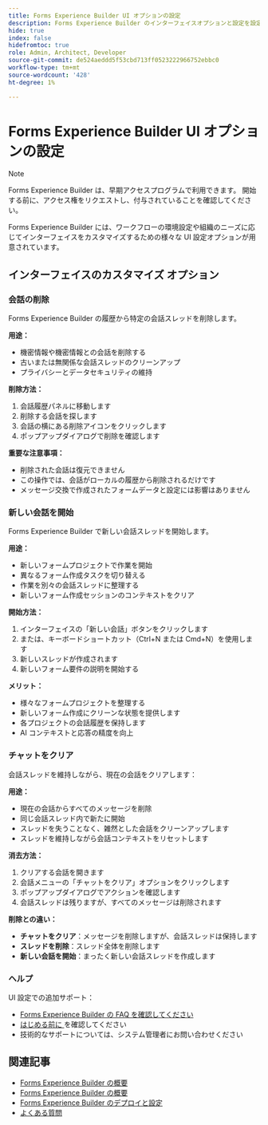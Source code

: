 ```yaml
---
title: Forms Experience Builder UI オプションの設定
description: Forms Experience Builder のインターフェイスオプションと設定を設定およびカスタマイズして、最適なユーザーエクスペリエンスを実現する方法について説明します。
hide: true
index: false
hidefromtoc: true
role: Admin, Architect, Developer
source-git-commit: de524aeddd5f53cbd713ff0523222966752ebbc0
workflow-type: tm+mt
source-wordcount: '428'
ht-degree: 1%

---
```



# Forms Experience Builder UI オプションの設定

>[!NOTE]
>
> Forms Experience Builder は、早期アクセスプログラムで利用できます。 開始する前に、アクセス権をリクエストし、付与されていることを確認してください。

Forms Experience Builder には、ワークフローの環境設定や組織のニーズに応じてインターフェイスをカスタマイズするための様々な UI 設定オプションが用意されています。

## インターフェイスのカスタマイズ オプション

### 会話の削除

Forms Experience Builder の履歴から特定の会話スレッドを削除します。

**用途：**

- 機密情報や機密情報との会話を削除する
- 古いまたは無関係な会話スレッドのクリーンアップ
- プライバシーとデータセキュリティの維持

**削除方法：**

1. 会話履歴パネルに移動します
2. 削除する会話を探します
3. 会話の横にある削除アイコンをクリックします
4. ポップアップダイアログで削除を確認します

**重要な注意事項：**

- 削除された会話は復元できません
- この操作では、会話がローカルの履歴から削除されるだけです
- メッセージ交換で作成されたフォームデータと設定には影響はありません

### 新しい会話を開始

Forms Experience Builder で新しい会話スレッドを開始します。

**用途：**

- 新しいフォームプロジェクトで作業を開始
- 異なるフォーム作成タスクを切り替える
- 作業を別々の会話スレッドに整理する
- 新しいフォーム作成セッションのコンテキストをクリア

**開始方法：**

1. インターフェイスの「新しい会話」ボタンをクリックします
2. または、キーボードショートカット（Ctrl+N または Cmd+N）を使用します
3. 新しいスレッドが作成されます
4. 新しいフォーム要件の説明を開始する

**メリット：**

- 様々なフォームプロジェクトを整理する
- 新しいフォーム作成にクリーンな状態を提供します
- 各プロジェクトの会話履歴を保持します
- AI コンテキストと応答の精度を向上

### チャットをクリア

会話スレッドを維持しながら、現在の会話をクリアします：

**用途：**

- 現在の会話からすべてのメッセージを削除
- 同じ会話スレッド内で新たに開始
- スレッドを失うことなく、雑然とした会話をクリーンアップします
- スレッドを維持しながら会話コンテキストをリセットします

**消去方法：**

1. クリアする会話を開きます
2. 会話メニューの「チャットをクリア」オプションをクリックします
3. ポップアップダイアログでアクションを確認します
4. 会話スレッドは残りますが、すべてのメッセージは削除されます

**削除との違い：**

- **チャットをクリア**：メッセージを削除しますが、会話スレッドは保持します
- **スレッドを削除**：スレッド全体を削除します
- **新しい会話を開始**：まったく新しい会話スレッドを作成します

### ヘルプ

UI 設定での追加サポート：

- [Forms Experience Builder の FAQ を確認してください ](forms-experience-builder-frequently-asked-questions.md)
- [ はじめる前に ](forms-experience-builder-getting-started.md) を確認してください
- 技術的なサポートについては、システム管理者にお問い合わせください

## 関連記事

- [Forms Experience Builder の概要](product-overview.md)
- [Forms Experience Builder の概要](forms-experience-builder-getting-started.md)
- [Forms Experience Builder のデプロイと設定](deploy-forms-experience-builder.md)
- [よくある質問](forms-experience-builder-frequently-asked-questions.md)
